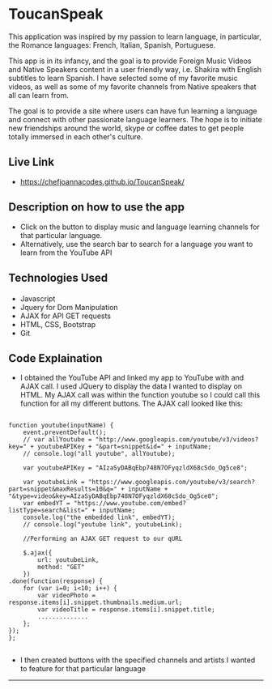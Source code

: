 # ToucanSpeak

This application was inspired by my passion to learn language, in particular, the Romance languages: French, Italian, Spanish, Portuguese. 

This app is in its infancy, and the goal is to provide Foreign Music Videos and Native Speakers content in a user friendly way, i.e. Shakira with English subtitles to learn Spanish. I have selected some of my favorite music videos, as well as some of my favorite channels from Native speakers that all can learn from. 

The goal is to provide a site where users can have fun learning a language and connect with other passionate language learners. The hope is to initiate new friendships around the world, skype or coffee dates to get people totally immersed in each other's culture. 

## Live Link 
 - https://chefjoannacodes.github.io/ToucanSpeak/

## Description on how to use the app

- Click on the button to display music and language learning channels for that particular language. 
- Alternatively, use the search bar to search for a language you want to learn from the YouTube API


## Technologies Used
#### 
- Javascript
- Jquery for Dom Manipulation
- AJAX for API GET requests
- HTML, CSS, Bootstrap
- Git

## Code Explaination
- I obtained the YouTube API and linked my app to YouTube with and AJAX call. I used JQuery to display the data I wanted to display on HTML. My AJAX call was within the function youtube so I could call this function for all my different buttons. The AJAX call looked like this: 

```

function youtube(inputName) {
	event.preventDefault();
	// var allYoutube = "http://www.googleapis.com/youtube/v3/videos?key=" + youtubeAPIKey + "&part=snippet&id=" + inputName;
	// console.log("all youtube", allYoutube);

	var youtubeAPIKey = "AIzaSyDABqEbp748N7OFyqzldX68cSdo_Og5ce8";

	var youtubeLink = "https://www.googleapis.com/youtube/v3/search?part=snippet&maxResults=10&q=" + inputName + "&type=video&key=AIzaSyDABqEbp748N7OFyqzldX68cSdo_Og5ce8";
	var embedYT = "https://www.youtube.com/embed?listType=search&list=" + inputName;
	console.log("the embedded link", embedYT);
	// console.log("youtube link", youtubeLink);

	//Performing an AJAX GET request to our qURL

	$.ajax({
		url: youtubeLink,
		method: "GET"
	})
.done(function(response) {
	for (var i=0; i<10; i++) {
		var videoPhoto = response.items[i].snippet.thumbnails.medium.url;
		var videoTitle = response.items[i].snippet.title;
		..............
	};
});
};


```
- I then created buttons with the specified channels and artists I wanted to feature for that particular language
-------------
